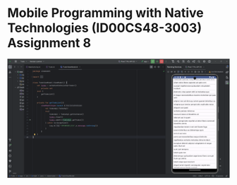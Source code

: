 # Mobile Programming with Native Technologies (ID00CS48-3003) Assignment 8
![image](https://github.com/ID00CS48-3003-Assignments/Assignment-8/blob/main/Todo/2.png)
